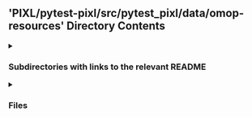 ## 'PIXL/pytest-pixl/src/pytest_pixl/data/omop-resources' Directory Contents

<details>
<summary>
<h3> Subdirectories with links to the relevant README </h3> 

</summary>

[omop](./omop/README.md)

</details>

<details>
<summary>
<h3> Files </h3> 

</summary>

| **Data** | **User docs** |
| :--- | :--- |
| batch_input.csv | README.md |
| duplicate_input.csv | |
| multiple_projects.csv | |
| participant_id.csv | |
| test.csv | |

</details>

